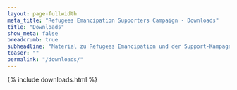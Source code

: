 ```yaml
---
layout: page-fullwidth
meta_title: "Refugees Emancipation Supporters Campaign - Downloads"
title: "Downloads"
show_meta: false
breadcrumb: true
subheadline: "Material zu Refugees Emancipation und der Support-Kampagne"
teaser: ""
permalink: "/downloads/"
---
```


{% include downloads.html %}
